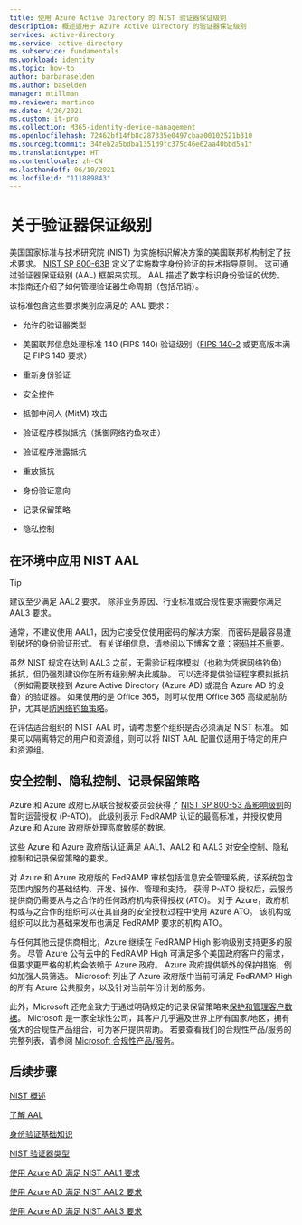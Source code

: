 ```yaml
---
title: 使用 Azure Active Directory 的 NIST 验证器保证级别
description: 概述适用于 Azure Active Directory 的验证器保证级别
services: active-directory
ms.service: active-directory
ms.subservice: fundamentals
ms.workload: identity
ms.topic: how-to
author: barbaraselden
ms.author: baselden
manager: mtillman
ms.reviewer: martinco
ms.date: 4/26/2021
ms.custom: it-pro
ms.collection: M365-identity-device-management
ms.openlocfilehash: 72462bf14fb8c287335e0497cbaa00102521b310
ms.sourcegitcommit: 34feb2a5bdba1351d9fc375c46e62aa40bbd5a1f
ms.translationtype: HT
ms.contentlocale: zh-CN
ms.lasthandoff: 06/10/2021
ms.locfileid: "111889843"
---
```

# <a name="about-authenticator-assurance-levels"></a>关于验证器保证级别

美国国家标准与技术研究院 (NIST) 为实施标识解决方案的美国联邦机构制定了技术要求。 [NIST SP 800-63B](https://pages.nist.gov/800-63-3/sp800-63b.html) 定义了实施数字身份验证的技术指导原则。 这可通过验证器保证级别 (AAL) 框架来实现。 AAL 描述了数字标识身份验证的优势。 本指南还介绍了如何管理验证器生命周期（包括吊销）。 

该标准包含这些要求类别应满足的 AAL 要求：

* 允许的验证器类型

* 美国联邦信息处理标准 140 (FIPS 140) 验证级别（[FIPS 140-2](https://csrc.nist.gov/publications/detail/fips/140/2/final) 或更高版本满足 FIPS 140 要求）

* 重新身份验证

* 安全控件

* 抵御中间人 (MitM) 攻击

* 验证程序模拟抵抗（抵御网络钓鱼攻击）

* 验证程序泄露抵抗

* 重放抵抗

* 身份验证意向

* 记录保留策略

* 隐私控制

## <a name="apply-nist-aals-in-your-environment"></a>在环境中应用 NIST AAL

> [!TIP]
> 建议至少满足 AAL2 要求。 除非业务原因、行业标准或合规性要求需要你满足 AAL3 要求。

通常，不建议使用 AAL1，因为它接受仅使用密码的解决方案，而密码是最容易遭到破坏的身份验证形式。 有关详细信息，请参阅以下博客文章：[密码并不重要](https://techcommunity.microsoft.com/t5/azure-active-directory-identity/your-pa-word-doesn-t-matter/ba-p/731984)。 

虽然 NIST 规定在达到 AAL3 之前，无需验证程序模拟（也称为凭据网络钓鱼）抵抗，但仍强烈建议你在所有级别解决此威胁。 可以选择提供验证程序模拟抵抗（例如需要联接到 Azure Active Directory (Azure AD) 或混合 Azure AD 的设备）的验证器。 如果使用的是 Office 365，则可以使用 Office 365 高级威胁防护，尤其是[防网络钓鱼策略](/microsoft-365/security/office-365-security/set-up-anti-phishing-policies)。

在评估适合组织的 NIST AAL 时，请考虑整个组织是否必须满足 NIST 标准。 如果可以隔离特定的用户和资源组，则可以将 NIST AAL 配置仅适用于特定的用户和资源组。 

## <a name="security-controls-privacy-controls-records-retention-policy"></a>安全控制、隐私控制、记录保留策略

Azure 和 Azure 政府已从联合授权委员会获得了 [NIST SP 800-53 高影响级别](https://nvd.nist.gov/800-53/Rev4/impact/high)的暂时运营授权 (P-ATO)。 此级别表示 FedRAMP 认证的最高标准，并授权使用 Azure 和 Azure 政府版处理高度敏感的数据。

这些 Azure 和 Azure 政府版认证满足 AAL1、AAL2 和 AAL3 对安全控制、隐私控制和记录保留策略的要求。

对 Azure 和 Azure 政府版的 FedRAMP 审核包括信息安全管理系统，该系统包含范围内服务的基础结构、开发、操作、管理和支持。 获得 P-ATO 授权后，云服务提供商仍需要从与之合作的任何政府机构获得授权 (ATO)。 对于 Azure，政府机构或与之合作的组织可以在其自身的安全授权过程中使用 Azure ATO。 该机构或组织可以此为基础来发布也满足 FedRAMP 要求的机构 ATO。

与任何其他云提供商相比，Azure 继续在 FedRAMP High 影响级别支持更多的服务。 尽管 Azure 公有云中的 FedRAMP High 可满足多个美国政府客户的需求，但要求更严格的机构会依赖于 Azure 政府。 Azure 政府提供额外的保护措施，例如加强人员筛选。 Microsoft 列出了 Azure 政府版中当前可满足 FedRAMP High 的所有 Azure 公共服务，以及针对当前年份计划的服务。

此外，Microsoft 还完全致力于通过明确规定的记录保留策略来[保护和管理客户数据](https://www.microsoft.com/trust-center/privacy/data-management)。 Microsoft 是一家全球性公司，其客户几乎遍及世界上所有国家/地区，拥有强大的合规性产品组合，可为客户提供帮助。 若要查看我们的合规性产品/服务的完整列表，请参阅 [Microsoft 合规性产品/服务](/compliance/regulatory/offering-home)。 

## <a name="next-steps"></a>后续步骤 

[NIST 概述](nist-overview.md)

[了解 AAL](nist-about-authenticator-assurance-levels.md)

[身份验证基础知识](nist-authentication-basics.md)

[NIST 验证器类型](nist-authenticator-types.md)

[使用 Azure AD 满足 NIST AAL1 要求](nist-authenticator-assurance-level-1.md)

[使用 Azure AD 满足 NIST AAL2 要求](nist-authenticator-assurance-level-2.md)

[使用 Azure AD 满足 NIST AAL3 要求](nist-authenticator-assurance-level-3.md)